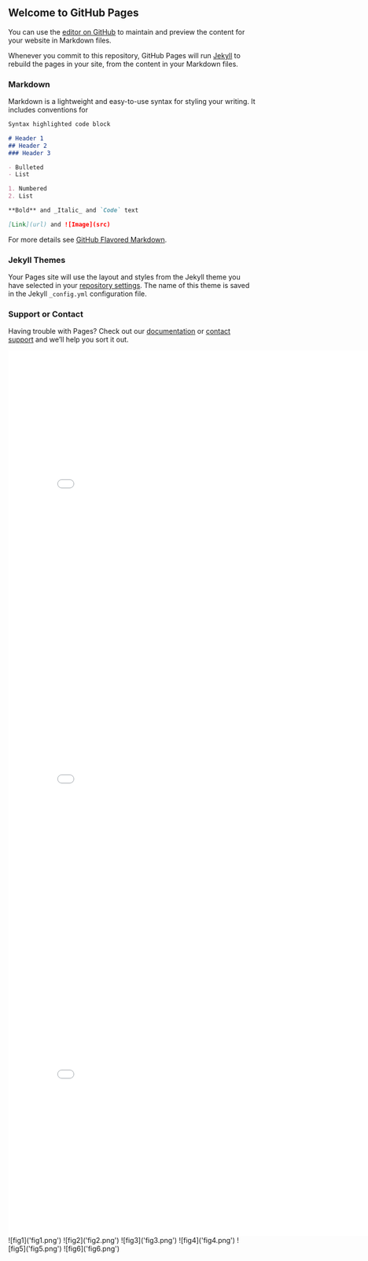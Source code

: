 ## Welcome to GitHub Pages

You can use the [editor on GitHub](https://github.com/max-torch/Life-Expectancy-Codecademy-Portfolio/edit/gh-pages/index.md) to maintain and preview the content for your website in Markdown files.

Whenever you commit to this repository, GitHub Pages will run [Jekyll](https://jekyllrb.com/) to rebuild the pages in your site, from the content in your Markdown files.

### Markdown

Markdown is a lightweight and easy-to-use syntax for styling your writing. It includes conventions for

```markdown
Syntax highlighted code block

# Header 1
## Header 2
### Header 3

- Bulleted
- List

1. Numbered
2. List

**Bold** and _Italic_ and `Code` text

[Link](url) and ![Image](src)
```

For more details see [GitHub Flavored Markdown](https://guides.github.com/features/mastering-markdown/).

### Jekyll Themes

Your Pages site will use the layout and styles from the Jekyll theme you have selected in your [repository settings](https://github.com/max-torch/Life-Expectancy-Codecademy-Portfolio/settings/pages). The name of this theme is saved in the Jekyll `_config.yml` configuration file.

### Support or Contact

Having trouble with Pages? Check out our [documentation](https://docs.github.com/categories/github-pages-basics/) or [contact support](https://support.github.com/contact) and we’ll help you sort it out.

<iframe src="China_GDP.html" width="800" height="600" title="China GDP" style="border:none"></iframe>
<iframe src="All_countries_scatter.html" width="800" height="600" title="All_Countries_Scatter" style="border:none"></iframe>
<iframe src="WorldMap.html" width="800" height="600" title="World_Map" style="border:none"></iframe>
![fig1]('fig1.png')
![fig2]('fig2.png')
![fig3]('fig3.png')
![fig4]('fig4.png')
![fig5]('fig5.png')
![fig6]('fig6.png')
